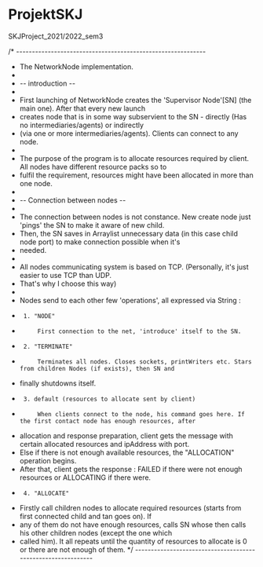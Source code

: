 # ProjektSKJ
SKJProject_2021/2022_sem3

/* ------------------------------------------------------------
 *  The NetworkNode implementation.
 *
 *  -- introduction --
 *
 *  First launching of NetworkNode creates the 'Supervisor Node'[SN] (the main one). After that every new launch
 *  creates node that is in some way subservient to the SN - directly (Has no intermediaries/agents) or indirectly
 *  (via one or more intermediaries/agents). Clients can connect to any node.
 *
 *  The purpose of the program is to allocate resources required by client. All nodes have different resource packs so to
 *  fulfil the requirement, resources might have been allocated in more than one node.
 *
 *  -- Connection between nodes --
 *
 *  The connection between nodes is not constance. New create node just 'pings' the SN to make it aware of new child.
 *  Then, the SN saves in Arraylist unnecessary data (in this case child node port) to make connection possible when it's
 *  needed.
 *
 *  All nodes communicating system is based on TCP. (Personally, it's just easier to use TCP than UDP.
 *  That's why I choose this way)
 *
 *  Nodes send to each other few 'operations', all expressed via String :
 *      1. "NODE"
 *          First connection to the net, 'introduce' itself to the SN.
 *      2. "TERMINATE"
 *          Terminates all nodes. Closes sockets, printWriters etc. Stars from children Nodes (if exists), then SN and
 *  finally shutdowns itself.
 *      3. default (resources to allocate sent by client)
 *          When clients connect to the node, his command goes here. If the first contact node has enough resources, after
 *  allocation and response preparation, client gets the message with certain allocated resources and ipAddress with port.
 *  Else if there is not enough available resources, the "ALLOCATION" operation begins.
 *  After that, client gets the response : FAILED if there were not enough resources or ALLOCATING if there were.
 *      4. "ALLOCATE"
 *  Firstly call children nodes to allocate required resources (starts from first connected child and tan goes on). If
 *  any of them do not have enough resources, calls SN whose then calls his other children nodes (except the one which
 *  called him). It all repeats until the quantity of resources to allocate is 0 or there are not enough of them.
 */ -------------------------------------------------------------
